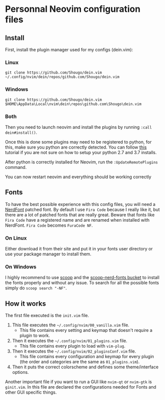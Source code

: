 # Personnal Neovim configuration files

## Install

First, install the plugin manager used for my configs (dein.vim):

### Linux

`git clone https://github.com/Shougo/dein.vim ~/.config/nvim/dein/repos/github.com/Shougo/dein.vim`

### Windows

`git clone https://github.com/Shougo/dein.vim $HOME\AppData\Local\nvim\dein\repos\github.com\Shougo\dein.vim`

### Both

Then you need to launch neovim and install the plugins by running `:call dein#install()`.

Once this is done some plugins may need to be registered to python, for this, make sure you python are correctly detected.
You can follow [this](https://github.com/deoplete-plugins/deoplete-jedi/wiki/Setting-up-Python-for-Neovim) tutorial if you are not sure on how to setup your python 2.7 and 3.7 installs.

After python is correctly installed for Neovim, run the `:UpdateRemotePlugins` command.

You can now restart neovim and everything should be working correctly

## Fonts

To have the best possible experience with this config files, you will need a [NerdFont](https://nerdfonts.com) patched font.
By default I use `Fira Code` because I really like it, but there are a lot of patched fonts that are really great.
Beware that fonts like `Fira Code` have a registered name and are renamed when installed with NerdFont. `Fira Code` becomes `FuraCode NF`.

### On Linux

Either download it from their site and put it in your fonts user directory or use your package manager to install them.

### On Windows

I highly recommend to use [scoop](https://scoop.sh) and the [scoop-nerd-fonts bucket](https://github.com/matthewjberger/scoop-nerd-fonts) to install the fonts properly and without any issue.
To search for all the possible fonts simply do `scoop search "-NF"`.

## How it works

The first file executed is the `init.vim` file.
1) This file executes the `~/.config/nvim/00_vanilla.vim` file.
    - This file contains every setting and keymap that doesn't require a plugin to work.
2) Then it executes the `~/.config/nvim/01_plugins.vim` file.
    - This file contains every plugin to load with `vim-plug`.
3) Then it executes the `~/.config/nvim/02_pluginsConf.vim` file.
    - This file contains every configuration and keymap for every plugin (the order and categories are the same as `01_plugins.vim`).
4) Then it puts the correct colorscheme and defines some theme/interface options.

Another important file if you want to run a GUI like `nvim-qt` or `nvim-gtk` is `ginit.vim`.
In this file are declared the configurations needed for Fonts and other GUI specific things.
